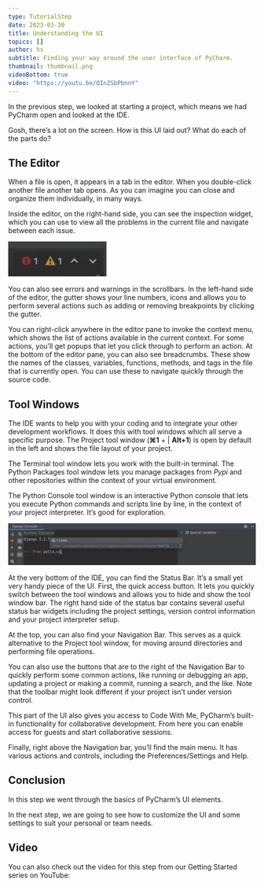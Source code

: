 ```yaml
---
type: TutorialStep
date: 2023-03-30
title: Understanding the UI
topics: []
author: hs
subtitle: Finding your way around the user interface of PyCharm.
thumbnail: thumbnail.png
videoBottom: true
video: "https://youtu.be/QInZSbPbnnY"
---
```


In the previous step, we looked at starting a project, which means we had PyCharm open and looked at the IDE.

Gosh, there’s a lot on the screen. How is this UI laid out? What do each of the parts do?

## The Editor

When a file is open, it appears in a tab in the editor. When you double-click another file another tab opens. As you can imagine you can close and organize them individually, in many ways.

Inside the editor, on the right-hand side, you can see the inspection widget, which you can use to view all the problems in the current file and navigate between each issue.

<img src="inspections-widget.png" alt="Inspections Widget" width="200"/>

You can also see errors and warnings in the scrollbars. In the left-hand side of the editor, the gutter shows your line numbers, icons and allows you to perform several actions such as adding or removing breakpoints by clicking the gutter.

You can right-click anywhere in the editor pane to invoke the context menu, which shows the list of actions available in the current context. For some actions, you’ll get popups that let you click through to perform an action. At the bottom of the editor pane, you can also see breadcrumbs. These show the names of the classes, variables, functions, methods, and tags in the file that is currently open. You can use these to navigate quickly through the source code.

## Tool Windows

The IDE wants to help you with your coding and to integrate your other development workflows. It does this with tool windows which all serve a specific purpose. The Project tool window (**⌘1** + | **Alt+1**) is open by default in the left and shows the file layout of your project.

The Terminal tool window lets you work with the built-in terminal. The Python Packages tool window lets you manage packages from _Pypi_ and other repositories within the context of your virtual environment.

The Python Console tool window is an interactive Python console that lets you execute Python commands and scripts line by line, in the context of your project interpreter. It’s good for exploration.

<img src="python-console.png" alt="keymap" width="800"/>

At the very bottom of the IDE, you can find the Status Bar. It’s a small yet very handy piece of the UI. First, the quick access button. It lets you quickly switch between the tool windows and allows you to hide and show the tool window bar. The right hand side of the status bar contains several useful status bar widgets including the project settings, version control information and your project interpreter setup.

At the top, you can also find your Navigation Bar. This serves as a quick alternative to the Project tool window, for moving around directories and performing file operations.

You can also use the buttons that are to the right of the Navigation Bar to quickly perform some common actions, like running or debugging an app, updating a project or making a commit, running a search, and the like. Note that the toolbar might look different if your project isn’t under version control.

This part of the UI also gives you access to Code With Me, PyCharm’s built-in functionality for collaborative development. From here you can enable access for guests and start collaborative sessions.

Finally, right above the Navigation bar, you’ll find the main menu. It has various actions and controls, including the Preferences/Settings and Help.

## Conclusion

In this step we went through the basics of PyCharm’s UI elements.

In the next step, we are going to see how to customize the UI and some settings to suit your personal or team needs.

## Video

You can also check out the video for this step from our Getting Started series on YouTube:
